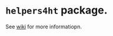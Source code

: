 # `helpers4ht` package. 

See [wiki](https://github.com/michal-h21/helpers4ht/wiki) for more informatiopn.
